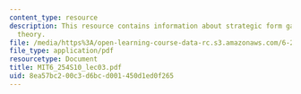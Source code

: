 ```yaml
---
content_type: resource
description: This resource contains information about strategic form games - Solution
  theory.
file: /media/https%3A/open-learning-course-data-rc.s3.amazonaws.com/6-254-game-theory-with-engineering-applications-spring-2010/8ea57bc200c3d6bcd001450d1ed0f265_MIT6_254S10_lec03.pdf
file_type: application/pdf
resourcetype: Document
title: MIT6_254S10_lec03.pdf
uid: 8ea57bc2-00c3-d6bc-d001-450d1ed0f265
---
```

